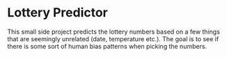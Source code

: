 # Lottery Predictor

This small side project predicts the lottery numbers based on a few things that are seemingly unrelated (date, temperature etc.). The goal is to see if there is some sort of human bias patterns when picking the numbers.